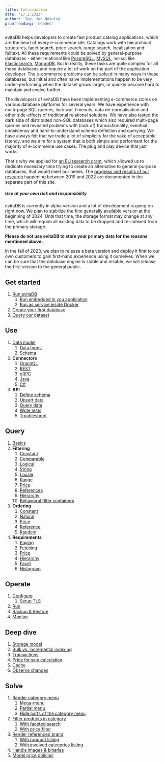 ```yaml
---
title: Introduction
date: '17.1.2023'
author: 'Ing. Jan Novotný'
proofreading: 'needed'
---
```


evitaDB helps developers to create fast product catalog applications, which are the heart of every e-commerce site.
Catalogs work with hierarchical structures, facet search, price search, range search, localisation and fulltext.
All these requirements could be solved by general-purpose databases - either relational like [PosgreSQL](https://www.postgresql.org/),
[MySQL](https://www.mysql.com/), no-sql like [Elasticsearch](https://www.elastic.co/), [MongoDB](https://www.mongodb.com/).
But in reality, these tasks are quite complex for all these databases and require a lot of work on the part of 
the application developer. The e-commerce problems can be solved in many ways in these databases, but initial and
often naive implementations happen to be very under-performing when the dataset grows larger, or quickly become hard
to maintain and evolve further.

The developers of evitaDB have been implementing e-commerce stores on various database platforms for several years. We
have experience with multi-page SQL queries, lock wait timeouts, data de-normalisation and other side-effects of 
traditional relational solutions. We have also tasted the dark side of distributed non-SQL databases
which also required multi-page queries and revealed problems with (lack of) transactionality, eventual consistency
and hard-to-understand schema definition and querying. We have always felt that we trade a lot of simplicity for the sake of
acceptable latency, and we aim for a system that is both simple and performant for the majority of e-commerce
use cases. The plug and play device that just works.

That's why we applied for [an EU research grant](https://evitadb.io/project-info), which allowed us to dedicate necessary
time trying to create an alternative to general-purpose databases, that would meet our needs. The [progress
and results of our research](https://evitadb.io/research/introduction) happening between 2019 and 2022 are documented 
in the separate part of this site.

<Note type="warning">

<NoteTitle toggles="false">

##### Use at your own risk and responsibility
</NoteTitle>

evitaDB is currently in alpha version and a lot of development is going on right now. We plan to stabilize the first 
generally available version at the beginning of 2024. Until that time, the storage format may change at any time, which 
will require all existing data to be dropped and re-indexed from the primary storage.

**Please do not use evitaDB to store your primary data for the reasons mentioned above.**

In the fall of 2023, we plan to release a beta version and deploy it first to our own customers to gain first-hand 
experience using it ourselves. When we can be sure that the database engine is stable and reliable, we will release 
the first version to the general public.
</Note>

## Get started

1. [Run evitaDB](get-started/run-evitadb.md)
   1. [Run embedded in you application](use/connectors/java.md)
   2. [Run as service inside Docker](operate/run.md)
2. [Create your first database](get-started/create-first-database.md)
3. [Query our dataset](get-started/query-our-dataset.md)

## Use

1. [Data model](use/data-model.md)
   1. [Data types](use/data-types.md)
   2. [Schema](use/schema.md)
2. **Connectors**
   1. [GraphQL](use/connectors/graphql.md)
   2. [REST](use/connectors/rest.md)
   3. [gRPC](use/connectors/grpc.md)
   4. [Java](use/connectors/java.md)
   5. [C#](use/connectors/c-sharp.md)
3. **API**
   1. [Define schema](use/api/schema-api.md)
   2. [Upsert data](use/api/write-data.md)
   3. [Query data](use/api/query-data.md)
   4. [Write tests](use/api/write-tests.md)
   5. [Troubleshoot](use/api/troubleshoot.md)

## Query

1. [Basics](query/basics.md)
2. **Filtering**
   1. [Constant](query/filtering/constant.md)
   2. [Comparable](query/filtering/comparable.md)
   3. [Logical](query/filtering/logical.md)
   4. [String](query/filtering/string.md)
   5. [Locale](query/filtering/locale.md)
   6. [Range](query/filtering/range.md)
   7. [Price](query/filtering/price.md)
   8. [References](query/filtering/references.md)
   9. [Hierarchy](query/filtering/hierarchy.md)
   10. [Behavioral filter containers](query/filtering/behavioral.md)
3. **Ordering**
   1. [Constant](query/ordering/constant.md)
   1. [Natural](query/ordering/natural.md)
   2. [Price](query/ordering/price.md)
   3. [Reference](query/ordering/reference.md)
   4. [Random](query/ordering/random.md)
4. **Requirements**
   1. [Paging](query/requirements/paging.md)
   2. [Fetching](query/requirements/fetching.md)
   3. [Price](query/requirements/price.md)
   4. [Hierarchy](query/requirements/hierarchy.md)
   5. [Facet](query/requirements/facet.md)
   6. [Histogram](query/requirements/histogram.md)

## Operate

1. [Configure](operate/configure.md)
   1. [Setup TLS](operate/tls.md) 
2. [Run](operate/run.md)
3. [Backup & Restore](operate/backup-restore.md)
4. [Monitor](operate/monitor.md)

## Deep dive

1. [Storage model](deep-dive/storage-model.md)
2. [Bulk vs. incremental indexing](deep-dive/bulk-vs-incremental-indexing.md)
3. [Transactions](deep-dive/transactions.md)
4. [Price for sale calculation](deep-dive/price-for-sale-calculation.md)
5. [Cache](deep-dive/cache.md)
6. [Observe changes](deep-dive/observing.md)

## Solve

1. [Render category menu](solve/render-category-menu.md)
   1. [Mega-menu](solve/render-category-menu.md#mega-menu)
   2. [Partial menu](solve/render-category-menu.md#partial-menu)
   3. [Hide parts of the category menu](solve/render-category-menu.md#hiding-parts-of-the-category-tree)
2. [Filter products in category](solve/filtering-products-in-category.md)
   1. [With faceted search](solve/filtering-products-in-category.md#faceted-search)
   2. [With price filter](solve/filtering-products-in-category.md#price-filter)
3. [Render referenced brand](solve/render-referenced-brand.md)
   1. [With product listing](solve/render-referenced-brand.md#product-listing)
   2. [With involved categories listing](solve/render-referenced-brand.md#category-listing)
4. [Handle images & binaries](solve/handling-images-binaries.md)
5. [Model price policies](solve/model-price-policies.md)

